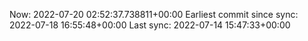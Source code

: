 Now: 2022-07-20 02:52:37.738811+00:00 Earliest commit since sync: 2022-07-18 16:55:48+00:00 Last sync: 2022-07-14 15:47:33+00:00
